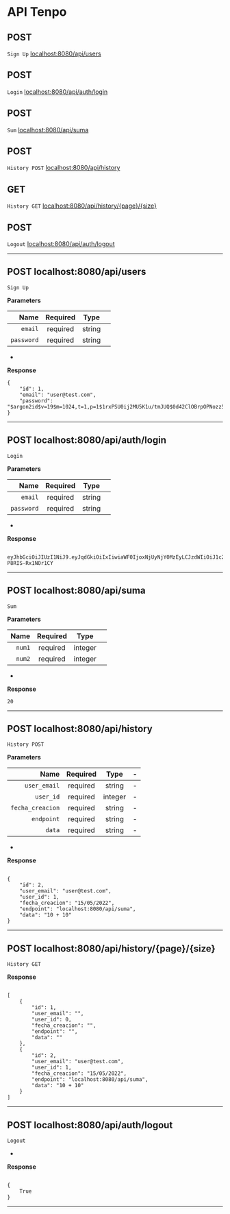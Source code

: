 # API Tenpo

## POST
`Sign Up` [localhost:8080/api/users]()

## POST
`Login` [localhost:8080/api/auth/login]()

## POST
`Sum` [localhost:8080/api/suma]()

## POST
`History POST` [localhost:8080/api/history]()

## GET
`History GET` [localhost:8080/api/history/{page}/{size}]()

## POST
`Logout` [localhost:8080/api/auth/logout]()
___

## POST localhost:8080/api/users
`Sign Up`



**Parameters**

|          Name | Required |  Type|                                                                                                                                                            |
| -------------:|:--------:|:-------:|-
|     `email` | required | string|                                                          |
|     `password` | required | string|                                                              |

-
**Response**

```
{
    "id": 1,
    "email": "user@test.com",
    "password": "$argon2id$v=19$m=1024,t=1,p=1$1rxPSU0ij2MU5K1u/tmJUQ$0d42ClOBrpOPNozz5kp7fou+jsqQ7VI2/buDi4lyoqg"
}

```
___

## POST localhost:8080/api/auth/login
`Login`


**Parameters**

|          Name | Required |  Type   ||
| -------------:|:--------:|:-------:| --------------------------------------------------------------------------------------------------------------------------------------------------------------------- |
|     `email` | required | string  | |
|     `password` | required | string ||

-
**Response**

```

eyJhbGciOiJIUzI1NiJ9.eyJqdGkiOiIxIiwiaWF0IjoxNjUyNjY0MzEyLCJzdWIiOiJ1c2VyQHRlc3QuY29tIiwiaXNzIjoiTWFpbiIsImV4cCI6MTY1MzI2OTExMn0.wZU_r1VQPbLI0tpUKTtC9egbNCc-P8RIS-Rx1NOr1CY

```
___
## POST localhost:8080/api/suma
`Sum`



**Parameters**

|          Name | Required |  Type   |                                                                                                                                                          |
| -------------:|:--------:|:-------:| --------------------------------------------------------------------------------------------------------------------------------------------------------------------- |
|     `num1` | required | integer  | |
|     `num2` | required | integer  | |

-
**Response**

```
20

```
___
## POST localhost:8080/api/history
`History POST`


**Parameters**

|          Name | Required |  Type   |     -                                                                                                                                                |
| -------------:|:--------:|:-------:| --------------------------------------------------------------------------------------------------------------------------------------------------------------------- |
|     `user_email` | required | string| -
|     `user_id` | required | integer| -
|     `fecha_creacion` | required | string| -
|     `endpoint` | required | string| -
|     `data` | required | string| -

-
**Response**

```

{
    "id": 2,
    "user_email": "user@test.com",
    "user_id": 1,
    "fecha_creacion": "15/05/2022",
    "endpoint": "localhost:8080/api/suma",
    "data": "10 + 10"
}

```
___

## POST localhost:8080/api/history/{page}/{size}
`History GET`


**Response**

```

[
    {
        "id": 1,
        "user_email": "",
        "user_id": 0,
        "fecha_creacion": "",
        "endpoint": "",
        "data": ""
    },
    {
        "id": 2,
        "user_email": "user@test.com",
        "user_id": 1,
        "fecha_creacion": "15/05/2022",
        "endpoint": "localhost:8080/api/suma",
        "data": "10 + 10"
    }
]

```
___
## POST localhost:8080/api/auth/logout
`Logout`



-

**Response**

```

{
    True
}

```
___



